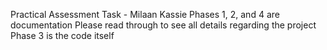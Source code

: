 Practical Assessment Task - Milaan Kassie
Phases 1, 2, and 4 are documentation
Please read through to see all details regarding the project
Phase 3 is the code itself

